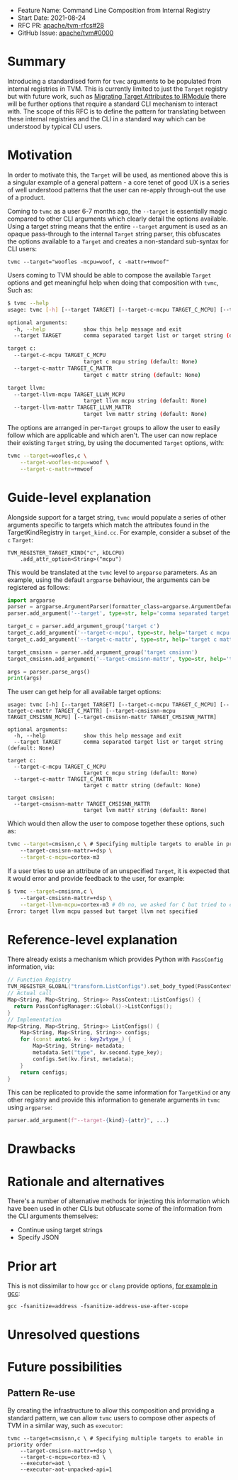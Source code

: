 - Feature Name: Command Line Composition from Internal Registry
- Start Date: 2021-08-24
- RFC PR: [apache/tvm-rfcs#28](https://github.com/apache/tvm-rfcs/pull/28)
- GitHub Issue: [apache/tvm#0000](https://github.com/apache/tvm/issues/0000)

# Summary
[summary]: #summary

Introducing a standardised form for `tvmc` arguments to be populated from internal registries in TVM. This is currently limited to just the `Target` registry but with future work, such as [Migrating Target Attributes to IRModule](https://github.com/apache/tvm-rfcs/pull/29) there will be further options that require a standard CLI mechanism to interact with. The scope of this RFC is to define the pattern for translating between these internal registries and the CLI in a standard way which can be understood by typical CLI users.

# Motivation
[motivation]: #motivation

In order to motivate this, the `Target` will be used, as mentioned above this is a singular example of a general pattern - a core tenet of good UX is a series of well understood patterns that the user can re-apply through-out the use of a product.

Coming to `tvmc` as a user 6-7 months ago, the `--target` is essentially magic compared to other CLI arguments which clearly detail the options available. Using a target string means that the entire `--target` argument is used as an opaque pass-through to the internal `Target` string parser, this obfuscates the options available to a `Target` and creates a non-standard sub-syntax for CLI users:
```
tvmc --target="woofles -mcpu=woof, c -mattr=+mwoof"
```

Users coming to TVM should be able to compose the available `Target` options and get meaningful help when doing that composition with `tvmc`, Such as:

```bash
$ tvmc --help
usage: tvmc [-h] [--target TARGET] [--target-c-mcpu TARGET_C_MCPU] [--target-c-mattr TARGET_C_MATTR] [--target-llvm-mcpu TARGET_LLVM_MCPU] [--target-llvm-mattr TARGET_LLVM_MATTR]

optional arguments:
  -h, --help            show this help message and exit
  --target TARGET       comma separated target list or target string (default: None)

target c:
  --target-c-mcpu TARGET_C_MCPU
                        target c mcpu string (default: None)
  --target-c-mattr TARGET_C_MATTR
                        target c mattr string (default: None)

target llvm:
  --target-llvm-mcpu TARGET_LLVM_MCPU
                        target llvm mcpu string (default: None)
  --target-llvm-mattr TARGET_LLVM_MATTR
                        target lvm mattr string (default: None)
```

The options are arranged in per-`Target` groups to allow the user to easily follow which are applicable and which aren't. The user can now replace their existing `Target` string, by using the documented `Target` options, with:
```bash
tvmc --target=woofles,c \
    --target-woofles-mcpu=woof \
    --target-c-mattr=+mwoof
```

# Guide-level explanation
[guide-level-explanation]: #guide-level-explanation

Alongside support for a target string, `tvmc` would populate a series of other arguments specific to targets which match the attributes found in the TargetKindRegistry in `target_kind.cc`. For example, consider a subset of the `c` `Target`:

```
TVM_REGISTER_TARGET_KIND("c", kDLCPU)
    .add_attr_option<String>("mcpu")
```

This would be translated at the `tvmc` level to `argparse` parameters. As an example, using the default `argparse` behaviour, the arguments can be registered as follows:
```python
import argparse
parser = argparse.ArgumentParser(formatter_class=argparse.ArgumentDefaultsHelpFormatter)
parser.add_argument('--target', type=str, help='comma separated target list or target string')

target_c = parser.add_argument_group('target c')
target_c.add_argument('--target-c-mcpu', type=str, help='target c mcpu string')
target_c.add_argument('--target-c-mattr', type=str, help='target c mattr string')

target_cmsisnn = parser.add_argument_group('target cmsisnn')
target_cmsisnn.add_argument('--target-cmsisnn-mattr', type=str, help='target cmsisnn mattr string')

args = parser.parse_args()
print(args)
```

The user can get help for all available target options:
```
usage: tvmc [-h] [--target TARGET] [--target-c-mcpu TARGET_C_MCPU] [--target-c-mattr TARGET_C_MATTR] [--target-cmsisnn-mcpu TARGET_CMSISNN_MCPU] [--target-cmsisnn-mattr TARGET_CMSISNN_MATTR]

optional arguments:
  -h, --help            show this help message and exit
  --target TARGET       comma separated target list or target string (default: None)

target c:
  --target-c-mcpu TARGET_C_MCPU
                        target c mcpu string (default: None)
  --target-c-mattr TARGET_C_MATTR
                        target c mattr string (default: None)

target cmsisnn:
  --target-cmsisnn-mattr TARGET_CMSISNN_MATTR
                        target lvm mattr string (default: None)
```

Which would then allow the user to compose together these options, such as:

```bash
tvmc --target=cmsisnn,c \ # Specifying multiple targets to enable in priority order
    --target-cmsisnn-mattr=+dsp \
    --target-c-mcpu=cortex-m3
```

If a user tries to use an attribute of an unspecified `Target`, it is expected that it would error and provide feedback to the user, for example:

```bash
$ tvmc --target=cmsisnn,c \ 
    --target-cmsisnn-mattr=+dsp \
    --target-llvm-mcpu=cortex-m3 # Oh no, we asked for C but tried to configure LLVM
Error: target llvm mcpu passed but target llvm not specified
```

# Reference-level explanation
[reference-level-explanation]: #reference-level-explanation

There already exists a mechanism which provides Python with `PassConfig` information, via:

```c++
// Function Registry
TVM_REGISTER_GLOBAL("transform.ListConfigs").set_body_typed(PassContext::ListConfigs);
// Actual call
Map<String, Map<String, String>> PassContext::ListConfigs() {
  return PassConfigManager::Global()->ListConfigs();
}
// Implementation
Map<String, Map<String, String>> ListConfigs() {
    Map<String, Map<String, String>> configs;
    for (const auto& kv : key2vtype_) {
        Map<String, String> metadata;
        metadata.Set("type", kv.second.type_key);
        configs.Set(kv.first, metadata);
    }
    return configs;
}
```

This can be replicated to provide the same information for `TargetKind` or any other registry and provide this information to generate arguments in `tvmc` using `argparse`:
```python
parser.add_argument(f"--target-{kind}-{attr}", ...)
```

# Drawbacks
[drawbacks]: #drawbacks

# Rationale and alternatives
[rationale-and-alternatives]: #rationale-and-alternatives

There's a number of alternative methods for injecting this information which have been used in other CLIs but obfuscate some of the information from the CLI arguments themselves:
- Continue using target strings
- Specify JSON

# Prior art
[prior-art]: #prior-art

This is not dissimilar to how `gcc` or `clang` provide options, [for example in gcc](https://gcc.gnu.org/onlinedocs/gcc/Instrumentation-Options.html):
```shell
gcc -fsanitize=address -fsanitize-address-use-after-scope
```

# Unresolved questions
[unresolved-questions]: #unresolved-questions



# Future possibilities
[future-possibilities]: #future-possibilities

## Pattern Re-use
By creating the infrastructure to allow this composition and providing a standard pattern, we can allow `tvmc` users to compose other aspects of TVM in a similar way, such as `executor`:

```
tvmc --target=cmsisnn,c \ # Specifying multiple targets to enable in priority order
    --target-cmsisnn-mattr=+dsp \
    --target-c-mcpu=cortex-m3 \
    --executor=aot \
    --executor-aot-unpacked-api=1
```